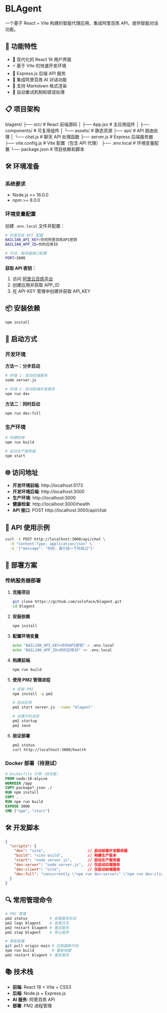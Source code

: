 # BLAgent

一个基于 React + Vite 构建的智能代理应用，集成阿里百炼 API，提供智能对话功能。

## 🚀 功能特性

- 🎨 现代化的 React 18 用户界面
- ⚡ 基于 Vite 的快速开发环境
- 🔧 Express.js 后端 API 服务
- 🤖 集成阿里百炼 AI 对话功能
- 📝 支持 Markdown 格式渲染
- 🔄 自动重试机制和错误处理

## 📋 项目架构
blagent/
├── src/                    # React 前端源码
│   ├── App.jsx            # 主应用组件
│   ├── components/        # 可复用组件
│   └── assets/           # 静态资源
├── api/                   # API 路由处理
│   └── chat.js           # 聊天 API 处理函数
├── server.js             # Express 后端服务器
├── vite.config.js        # Vite 配置（包含 API 代理）
├── .env.local            # 环境变量配置
└── package.json          # 项目依赖和脚本


## 🛠️ 环境准备

### 系统要求
- Node.js >= 16.0.0
- npm >= 8.0.0

### 环境变量配置

创建 `.env.local` 文件并配置：

```bash
# 阿里百炼 API 配置
BAILIAN_API_KEY=你的阿里百炼API密钥
BAILIAN_APP_ID=你的应用ID

# 可选：服务器端口配置
PORT=3000
```

**获取 API 密钥：**
1. 访问 [阿里云百炼平台](https://bailian.console.aliyun.com/)
2. 创建应用并获取 APP_ID
3. 在 API-KEY 管理中创建并获取 API_KEY

## 📦 安装依赖

```bash
npm install
```

## 🚀 启动方式

### 开发环境

**方法一：分步启动**
```bash
# 终端 1：启动后端服务
node server.js

# 终端 2：启动前端开发服务
npm run dev
```

**方法二：同时启动**
```bash
npm run dev:full
```

### 生产环境

```bash
# 构建前端
npm run build

# 启动生产服务器
npm start
```

## 🌐 访问地址

- **开发环境前端**: http://localhost:5173
- **开发环境后端**: http://localhost:3000
- **生产环境**: http://localhost:3000
- **健康检查**: http://localhost:3000/health
- **API 接口**: POST http://localhost:3000/api/chat

## 🔧 API 使用示例

```bash
curl -X POST http://localhost:3000/api/chat \
  -H "Content-Type: application/json" \
  -d '{"message": "你好，请介绍一下你自己"}'
```

## 🚀 部署方案

### 传统服务器部署

1. **克隆项目**
   ```bash
   git clone https://github.com/soloface/blagent.git
   cd blagent
   ```

2. **安装依赖**
   ```bash
   npm install
   ```

3. **配置环境变量**
   ```bash
   echo "BAILIAN_API_KEY=你的API密钥" > .env.local
   echo "BAILIAN_APP_ID=你的应用ID" >> .env.local
   ```

4. **构建前端**
   ```bash
   npm run build
   ```

5. **使用 PM2 管理进程**
   ```bash
   # 安装 PM2
   npm install -g pm2
   
   # 启动应用
   pm2 start server.js --name "blagent"
   
   # 设置开机自启
   pm2 startup
   pm2 save
   ```

6. **验证部署**
   ```bash
   pm2 status
   curl http://localhost:3000/health
   ```

### Docker 部署（待测试）

```dockerfile
# Dockerfile 示例（待完善）
FROM node:18-alpine
WORKDIR /app
COPY package*.json ./
RUN npm install
COPY . .
RUN npm run build
EXPOSE 3000
CMD ["npm", "start"]
```

## 🛠️ 开发脚本

```json
{
  "scripts": {
    "dev": "vite",                   // 启动前端开发服务器
    "build": "vite build",           // 构建生产版本
    "start": "node server.js",       // 启动生产服务器
    "dev:server": "node server.js",  // 仅启动后端服务
    "dev:client": "vite",            // 仅启动前端服务
    "dev:full": "concurrently \"npm run dev:server\" \"npm run dev:client\""  // 同时启动前后端
  }
}
```

## 🔍 常用管理命令

```bash
# PM2 管理
pm2 status          # 查看服务状态
pm2 logs blagent    # 查看日志
pm2 restart blagent # 重启服务
pm2 stop blagent    # 停止服务

# 更新部署
git pull origin main # 拉取最新代码
npm run build        # 重新构建
pm2 restart blagent # 重启服务
```

## 📚 技术栈

- **前端**: React 18 + Vite + CSS3
- **后端**: Node.js + Express.js
- **AI 服务**: 阿里百炼 API
- **部署**: PM2 进程管理